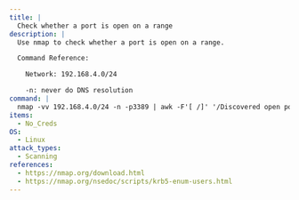 ```yaml
---
title: |
  Check whether a port is open on a range
description: |
  Use nmap to check whether a port is open on a range.

  Command Reference:

  	Network: 192.168.4.0/24

  	-n: never do DNS resolution
command: |
  nmap -vv 192.168.4.0/24 -n -p3389 | awk -F'[ /]' '/Discovered open port/{print $NF":"$4}'
items:
  - No_Creds
OS:
  - Linux
attack_types:
  - Scanning
references:
  - https://nmap.org/download.html
  - https://nmap.org/nsedoc/scripts/krb5-enum-users.html
---
```

